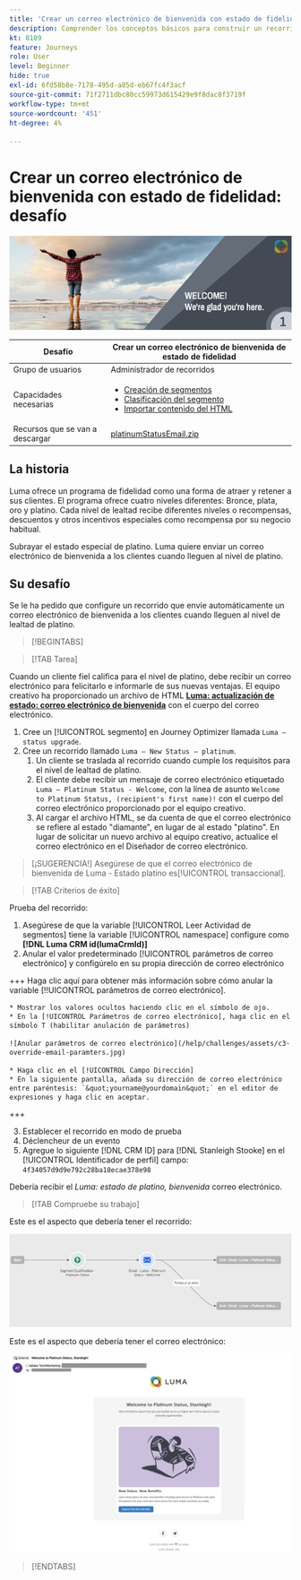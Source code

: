 ```yaml
---
title: 'Crear un correo electrónico de bienvenida con estado de fidelidad: desafío'
description: Comprender los conceptos básicos para construir un recorrido en el lienzo del recorrido.
kt: 8109
feature: Journeys
role: User
level: Beginner
hide: true
exl-id: 6fd58b8e-7178-495d-a85d-eb67fc4f3acf
source-git-commit: 71f2711dbc80cc59973d615429e9f8dac8f3719f
workflow-type: tm+mt
source-wordcount: '451'
ht-degree: 4%

---
```


# Crear un correo electrónico de bienvenida con estado de fidelidad: desafío

![Correo electrónico de bienvenida del estado de fidelidad: desafiar titular](/help/challenges/assets/email-assets/luma-transactional-onboarding-1.png)

| Desafío | Crear un correo electrónico de bienvenida de estado de fidelidad |
|---|---|
| Grupo de usuarios | Administrador de recorridos |
| Capacidades necesarias | <ul><li>[Creación de segmentos](https://experienceleague.adobe.com/docs/journey-optimizer-learn/tutorials/profiles-segments-subscriptions/create-segments.html)</li> <li>[Clasificación del segmento](https://experienceleague.adobe.com/docs/journey-optimizer-learn/tutorials/create-journeys/use-case-read-segment-qualification.html)</li><li>[Importar contenido del HTML](https://experienceleague.adobe.com/docs/journey-optimizer-learn/tutorials/create-messages/create-emails/import-and-author-html-email-content.html)</li></ul> |
| Recursos que se van a descargar | [platinumStatusEmail.zip](/help/challenges/assets/email-assets/platinumStatusEmail.zip) |

## La historia

Luma ofrece un programa de fidelidad como una forma de atraer y retener a sus clientes. El programa ofrece cuatro niveles diferentes: Bronce, plata, oro y platino. Cada nivel de lealtad recibe diferentes niveles o recompensas, descuentos y otros incentivos especiales como recompensa por su negocio habitual.

Subrayar el estado especial de platino. Luma quiere enviar un correo electrónico de bienvenida a los clientes cuando lleguen al nivel de platino.

## Su desafío

Se le ha pedido que configure un recorrido que envíe automáticamente un correo electrónico de bienvenida a los clientes cuando lleguen al nivel de lealtad de platino.

>[!BEGINTABS]

>[!TAB Tarea]

Cuando un cliente fiel califica para el nivel de platino, debe recibir un correo electrónico para felicitarlo e informarle de sus nuevas ventajas. El equipo creativo ha proporcionado un archivo de HTML **[Luma: actualización de estado: correo electrónico de bienvenida](/help/challenges/assets/email-assets/StatusUpgradeEmail.zip)** con el cuerpo del correo electrónico.

1. Cree un [!UICONTROL segmento] en Journey Optimizer llamada `Luma – status upgrade`.
2. Cree un recorrido llamado `Luma – New Status – platinum`.
   1. Un cliente se traslada al recorrido cuando cumple los requisitos para el nivel de lealtad de platino.
   2. El cliente debe recibir un mensaje de correo electrónico etiquetado `Luma – Platinum Status - Welcome`, con la línea de asunto `Welcome to Platinum Status, (recipient's first name)!` con el cuerpo del correo electrónico proporcionado por el equipo creativo.
   3. Al cargar el archivo HTML, se da cuenta de que el correo electrónico se refiere al estado &quot;diamante&quot;, en lugar de al estado &quot;platino&quot;. En lugar de solicitar un nuevo archivo al equipo creativo, actualice el correo electrónico en el Diseñador de correo electrónico.

>[¡SUGERENCIA!]
> Asegúrese de que el correo electrónico de bienvenida de Luma - Estado platino es[!UICONTROL transaccional].


>[!TAB Criterios de éxito]

Prueba del recorrido:

1. Asegúrese de que la variable [!UICONTROL Leer Actividad de segmentos] tiene la variable [!UICONTROL namespace] configure como **[!DNL Luma CRM id(lumaCrmId)]**
2. Anular el valor predeterminado [!UICONTROL parámetros de correo electrónico] y configúrelo en su propia dirección de correo electrónico

+++ Haga clic aquí para obtener más información sobre cómo anular la variable [!!UICONTROL parámetros de correo electrónico].

    * Mostrar los valores ocultos haciendo clic en el símbolo de ojo.
    * En la [!UICONTROL Parámetros de correo electrónico], haga clic en el símbolo T (habilitar anulación de parámetros)
    
    ![Anular parámetros de correo electrónico](/help/challenges/assets/c3-override-email-paramters.jpg)
    
    * Haga clic en el [!UICONTROL Campo Dirección]
    * En la siguiente pantalla, añada su dirección de correo electrónico entre paréntesis: `&quot;yourname@yourdomain&quot;` en el editor de expresiones y haga clic en aceptar.
+++

3. Establecer el recorrido en modo de prueba
4. Déclencheur de un evento
5. Agregue lo siguiente [!DNL CRM ID] para [!DNL Stanleigh Stooke] en el [!UICONTROL Identificador de perfil] campo: `4f34057d9d9e792c28ba18ecae378e98`

Debería recibir el *Luma: estado de platino, bienvenida* correo electrónico.

>[!TAB Compruebe su trabajo]

Este es el aspecto que debería tener el recorrido:

![platinum-status-upgrade-recorrido](/help/challenges/assets/journey-luma-status-upgrade.png)


Este es el aspecto que debería tener el correo electrónico:

![Luma: actualización de estado: correo electrónico de bienvenida](/help/challenges/assets/status-upgrade-welcome-email.png)

>[!ENDTABS]
